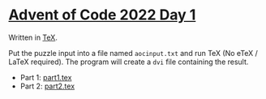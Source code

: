 # [Advent of Code 2022 Day 1](https://adventofcode.com/2022/day/1)

Written in [TeX](https://en.wikipedia.org/wiki/TeX).

Put the puzzle input into a file named `aocinput.txt` and run TeX (No eTeX / LaTeX required). The program will create a `dvi` file containing the result.

  * Part 1: [part1.tex](part1.tex)
  * Part 2: [part2.tex](part2.tex)
